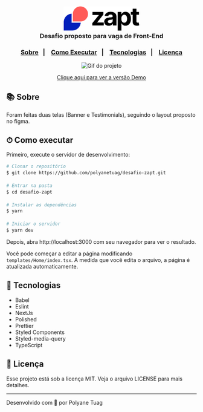 <h3 align="center">
  <img width= '200'  src="./public/assets/logoZapt.png" />
  <br>Desafio proposto para vaga de Front-End<br/>
</h3>

<h3 align="center">  
  <p align="center">
    <a href="#-sobre">Sobre</a>&nbsp;&nbsp;&nbsp;|&nbsp;&nbsp;&nbsp;
    <a href="#-como-executar">Como Executar</a>&nbsp;&nbsp;&nbsp;|&nbsp;&nbsp;&nbsp;
    <a href="#-tecnologias">Tecnologias</a>&nbsp;&nbsp;&nbsp;|&nbsp;&nbsp;&nbsp;
    <a href="#-licença">Licença</a>
  </p>
</h3>

<p align="center">
 <img width= '600' alt="Gif do projeto" src="./public/assets/demo-desafio-zapt-poly.gif"> 
</p>

<p align="center">
  <a href='https://desafio-zapt-polyanetuag.netlify.app/' target="_blank" rel="noopener">Clique aqui para ver a versão Demo</a>
</p>

## 📚 Sobre

Foram feitas duas telas (Banner e Testimonials), seguindo o layout proposto no figma.





## ⏱ Como executar

Primeiro, execute o servidor de desenvolvimento:

```bash
# Clonar o repositório
$ git clone https://github.com/polyanetuag/desafio-zapt.git

# Entrar na pasta  
$ cd desafio-zapt

# Instalar as dependências
$ yarn 

# Iniciar o servidor
$ yarn dev
```

Depois, abra http://localhost:3000 com seu navegador para ver o resultado.

Você pode começar a editar a página modificando `` templates/Home/index.tsx``. A medida que você edita o arquivo, a página é atualizada automaticamente.

## 🚀 Tecnologias

- Babel
- Eslint
- NextJs
- Polished
- Prettier
- Styled Components
- Styled-media-query
- TypeScript
  
## 📝 Licença

Esse projeto está sob a licença MIT. Veja o arquivo LICENSE para mais detalhes.

---
Desenvolvido com 💜 por Polyane Tuag